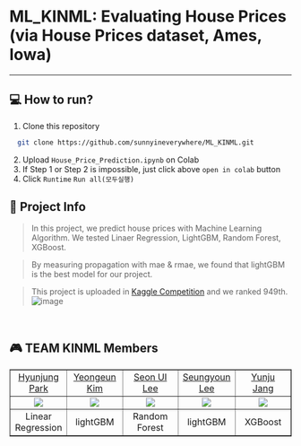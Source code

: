 # ML_KINML: Evaluating House Prices (via House Prices dataset, Ames, Iowa)

---

## 💻 How to run?

1. Clone this repository  
```bash
  git clone https://github.com/sunnyineverywhere/ML_KINML.git
```
2. Upload `House_Price_Prediction.ipynb` on Colab
3. If Step 1 or Step 2 is impossible, just click above `open in colab` button
4. Click `Runtime` `Run all(모두실행)`

  
## 👏 Project Info
> In this project, we predict house prices with Machine Learning Algorithm. We tested Linaer Regression, LightGBM, Random Forest, XGBoost.   

> By measuring propagation with mae & rmae, we found that lightGBM is the best model for our project.  

> This project is uploaded in [Kaggle Competition](https://www.kaggle.com/competitions/house-prices-advanced-regression-techniques) and we ranked 949th.
![image](https://user-images.githubusercontent.com/80109963/208233320-60d2813e-c965-4515-83fa-1ba41b9bc8cf.png)

<br />

## 🎮 TEAM KINML Members
<table border="1" cellspacing="0" cellpadding="0" width="90%">
    <tr width="100%">
        <td width="20%" align="center"><a href= "https://github.com/">Hyunjung Park</a></td>
        <td width="20%" align="center"><a href= "https://github.com/
yekim8">Yeongeun Kim</a></td>
        <td width="20%" align="center"><a href= "https://github.com/sunnyineverywhere">Seon UI Lee</a></td>
        <td width="20%" align="center"><a href= "https://github.com/win2dvp21">Seungyoun Lee</a></td>
        <td width="20%" align="center"><a href= "https://github.com/whazek">Yunju Jang</a></td>
    </tr>
    <tr width="100%">
        <td width="20%" align="center"><img src = "https://github.com/github.png"></td>
        <td width="20%" align="center"><img src = "https://github.com/yekim8.png"/></td>
        <td width="20%" align="center"><img src = "https://github.com/sunnyineverywhere.png"/></td>
        <td width="20%" align="center"><img src = "https://github.com/win2dvp21.png"/></td>
        <td width="20%" align="center"><img src = "https://github.com/whazek.png"/></td>
    </tr>
    <tr width="100%">
        <td width="20%" align="center">Linear Regression</td>
        <td width="20%" align="center">lightGBM</td>
        <td width="20%" align="center">Random Forest</td>
        <td width="20%" align="center">lightGBM</td>
        <td width="20%" align="center">XGBoost</td>
   </tr>
</table>

